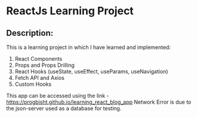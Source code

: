 # ReactJs Learning Project

## Description:
This is a learning project in which I have learned and implemented: 
1. React Components
2. Props and Props Drilling
3. React Hooks (useState, useEffect, useParams, useNavigation)
4. Fetch API and Axios
5. Custom Hooks

This app can be accessed using the link - https://progbisht.github.io/learning_react_blog_app
Network Error is due to the json-server used as a database for testing.
